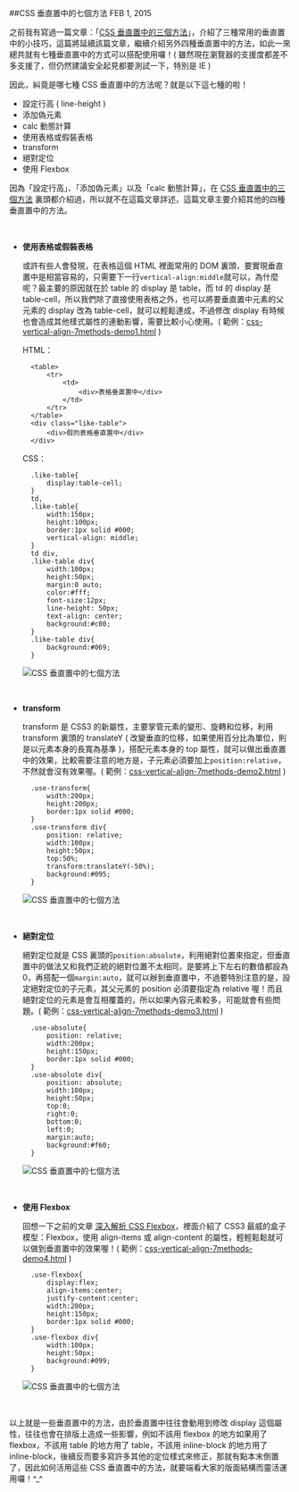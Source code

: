 <!-- @@master  = ../../_layout.html-->

<!-- @@block  =  jsBottom-->

<include src="../../_articles-js.html"></include>

<!-- @@close-->

<!-- @@block  =  css-->

<include src="../../_articles-css.html"></include>

<!-- @@close-->

<!-- @@block  =  articles-social-->

<include src="../../_articles-social.html"></include>

<!-- @@close-->

<!-- @@block  =  articles-footer-->

<include src="../../_articles.html"></include>

<!-- @@close-->

<!-- @@block  =  meta-->

<meta property="article:published_time" content="2015-02-01T23:55:00+01:00">

<meta name="keywords" content="css,css 垂直置中,vertical align,垂直置中">

<meta name="description" content="之前我有寫過一篇文章：「CSS 垂直置中的三個方法」，這篇將延續該篇文章，繼續介紹另外四種垂直置中的方法，總共七種 CSS 垂直置中的方法分別是：設定行高、添加偽元素、calc 動態計算、使用表格或假裝表格、transform、絕對定位、使用 Flexbox。">

<meta itemprop="name" content="CSS 垂直置中的七個方法 - OXXO.STUDIO">

<meta itemprop="image" content="http://www.oxxostudio.tw/img/articles/201502/20150201_1_01b.jpg">

<meta itemprop="description" content="之前我有寫過一篇文章：「CSS 垂直置中的三個方法」，這篇將延續該篇文章，繼續介紹另外四種垂直置中的方法，總共七種 CSS 垂直置中的方法分別是：設定行高、添加偽元素、calc 動態計算、使用表格或假裝表格、transform、絕對定位、使用 Flexbox。">

<meta property="og:title" content="CSS 垂直置中的七個方法 - OXXO.STUDIO">

<meta property="og:url" content="http://www.oxxostudio.tw/articles/201502/css-vertical-align-7methods.html">

<meta property="og:image" content="http://www.oxxostudio.tw/img/articles/201502/20150201_1_01b.jpg">

<meta property="og:description" content="之前我有寫過一篇文章：「CSS 垂直置中的三個方法」，這篇將延續該篇文章，繼續介紹另外四種垂直置中的方法，總共七種 CSS 垂直置中的方法分別是：設定行高、添加偽元素、calc 動態計算、使用表格或假裝表格、transform、絕對定位、使用 Flexbox。">

<title>CSS 垂直置中的七個方法 - OXXO.STUDIO</title> 

<!-- @@close-->

<!-- @@block  =  articles-content--> 

##CSS 垂直置中的七個方法  <span class="article-date" tag="css"><i></i>FEB 1, 2015</span>

之前我有寫過一篇文章：「[CSS 垂直置中的三個方法](http://www.oxxostudio.tw/articles/201408/css-vertical-align.html)」，介紹了三種常用的垂直置中的小技巧，這篇將延續該篇文章，繼續介紹另外四種垂直置中的方法，如此一來總共就有七種垂直置中的方式可以搭配使用囉！( 雖然現在瀏覽器的支援度都差不多支援了，但仍然建議安全起見都要測試一下，特別是 IE )

因此，糾竟是哪七種 CSS 垂直置中的方法呢？就是以下這七種的啦！
>
- 設定行高 ( line-height ) 
- 添加偽元素
- calc 動態計算
- 使用表格或假裝表格
- transform
- 絕對定位
- 使用 Flexbox

因為「設定行高」、「添加偽元素」以及「calc 動態計算」，在 [CSS 垂直置中的三個方法](http://www.oxxostudio.tw/articles/201408/css-vertical-align.html) 裏頭都介紹過，所以就不在這篇文章詳述，這篇文章主要介紹其他的四種垂直置中的方法。

<br/>

- **使用表格或假裝表格**

	或許有些人會發現，在表格這個 HTML 裡面常用的 DOM 裏頭，要實現垂直置中是相當容易的，只需要下一行`vertical-align:middle`就可以，為什麼呢？最主要的原因就在於 table 的 display 是 table，而 td 的 display 是 table-cell，所以我們除了直接使用表格之外，也可以將要垂直置中元素的父元素的 display 改為 table-cell，就可以輕鬆達成，不過修改 display 有時候也會造成其他樣式屬性的連動影響，需要比較小心使用。( 範例：[css-vertical-align-7methods-demo1.html](css-vertical-align-7methods-demo1.html) )

	HTML：

		<table>
			<tr>
				<td>
					<div>表格垂直置中</div>
				</td>
			</tr>
		</table>
		<div class="like-table">
			<div>假的表格垂直置中</div>
		</div>

	CSS：

		.like-table{
			display:table-cell;
		}
		td,
		.like-table{
			width:150px;
			height:100px;
			border:1px solid #000;
			vertical-align: middle;
		}
		td div,
		.like-table div{
			width:100px;
			height:50px;
			margin:0 auto;
			color:#fff;
			font-size:12px;
			line-height: 50px;
			text-align: center;
			background:#c00;
		}
		.like-table div{
			background:#069;
		}

	![CSS 垂直置中的七個方法](/img/articles/201502/20150201_1_02.jpg)

<br/>

- **transform**

	transform 是 CSS3 的新屬性，主要掌管元素的變形、旋轉和位移，利用 transform 裏頭的 translateY ( 改變垂直的位移，如果使用百分比為單位，則是以元素本身的長寬為基準 )，搭配元素本身的 top 屬性，就可以做出垂直置中的效果，比較需要注意的地方是，子元素必須要加上`position:relative`，不然就會沒有效果喔。( 範例：[css-vertical-align-7methods-demo2.html](css-vertical-align-7methods-demo2.html) )

		.use-transform{
			width:200px;
			height:200px;
			border:1px solid #000;
		}
		.use-transform div{
			position: relative;
			width:100px;
			height:50px;
			top:50%;
			transform:translateY(-50%);
			background:#095;
		}

	![CSS 垂直置中的七個方法](/img/articles/201502/20150201_1_03.jpg)

<br/>

- **絕對定位**

	絕對定位就是 CSS 裏頭的`position:absolute`，利用絕對位置來指定，但垂直置中的做法又和我們正統的絕對位置不太相同，是要將上下左右的數值都設為 0，再搭配一個`margin:auto`，就可以辦到垂直置中，不過要特別注意的是，設定絕對定位的子元素，其父元素的 position 必須要指定為 relative 喔！而且絕對定位的元素是會互相覆蓋的，所以如果內容元素較多，可能就會有些問題。( 範例：[css-vertical-align-7methods-demo3.html](css-vertical-align-7methods-demo3.html) )

		.use-absolute{
			position: relative;
			width:200px;
			height:150px;
			border:1px solid #000;
		}
		.use-absolute div{
			position: absolute;
			width:100px;
			height:50px;
			top:0;
			right:0;
			bottom:0;
			left:0;
			margin:auto;
			background:#f60;
		}

	![CSS 垂直置中的七個方法](/img/articles/201502/20150201_1_04.jpg)

<br/>

- **使用 Flexbox**

	回想一下之前的文章 [深入解析 CSS Flexbox](http://www.oxxostudio.tw/articles/201501/css-flexbox.html)，裡面介紹了 CSS3 最威的盒子模型：Flexbox，使用 align-items 或 align-content 的屬性，輕輕鬆鬆就可以做到垂直置中的效果喔！( 範例：[css-vertical-align-7methods-demo4.html](css-vertical-align-7methods-demo4.html) )

		.use-flexbox{
			display:flex;
			align-items:center;
			justify-content:center;
			width:200px;
			height:150px;
			border:1px solid #000;
		}
		.use-flexbox div{
			width:100px;
			height:50px;
			background:#099;
		}

	![CSS 垂直置中的七個方法](/img/articles/201502/20150201_1_05.jpg)

<br/>

以上就是一些垂直置中的方法，由於垂直置中往往會動用到修改 display 這個屬性，往往也會在排版上造成一些影響，例如不該用 flexbox 的地方如果用了 flexbox，不該用 table 的地方用了 table，不該用 inline-block 的地方用了 inline-block，後續反而要多寫許多其他的定位樣式來修正，那就有點本末倒置了，因此如何活用這些 CSS 垂直置中的方法，就要端看大家的版面結構而靈活運用囉！^_^

<!-- @@close-->
